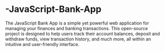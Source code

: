 # -JavaScript-Bank-App
The JavaScript Bank App is a simple yet powerful web application for managing your finances and banking transactions.
 This open-source project is designed to help users track their account balances, deposit and withdraw funds, view transaction history, and much more, all within an intuitive and user-friendly interface.
